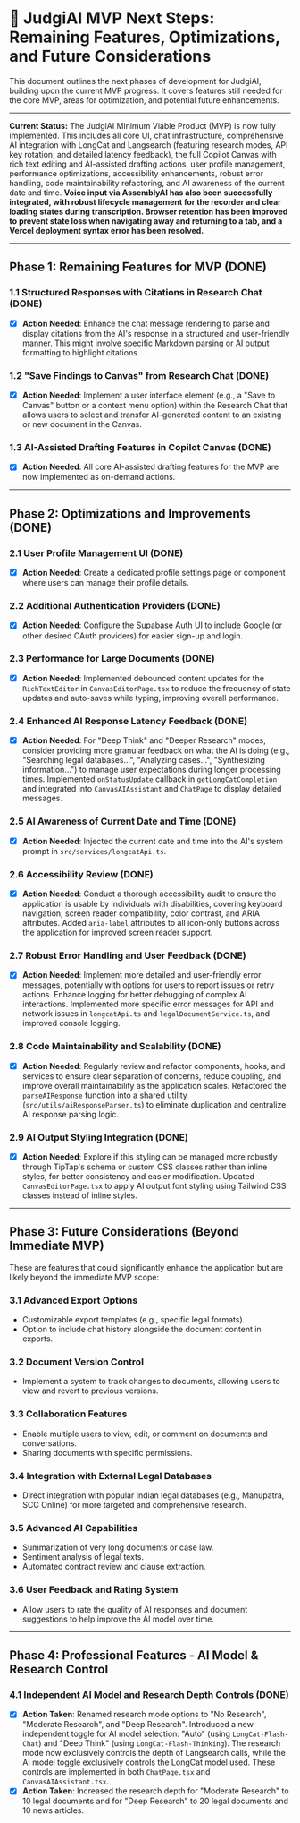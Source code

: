# 🚀 JudgiAI MVP Next Steps: Remaining Features, Optimizations, and Future Considerations

This document outlines the next phases of development for JudgiAI, building upon the current MVP progress. It covers features still needed for the core MVP, areas for optimization, and potential future enhancements.

---

**Current Status:** The JudgiAI Minimum Viable Product (MVP) is now fully implemented. This includes all core UI, chat infrastructure, comprehensive AI integration with LongCat and Langsearch (featuring research modes, API key rotation, and detailed latency feedback), the full Copilot Canvas with rich text editing and AI-assisted drafting actions, user profile management, performance optimizations, accessibility enhancements, robust error handling, code maintainability refactoring, and AI awareness of the current date and time. **Voice input via AssemblyAI has also been successfully integrated, with robust lifecycle management for the recorder and clear loading states during transcription. Browser retention has been improved to prevent state loss when navigating away and returning to a tab, and a Vercel deployment syntax error has been resolved.**

---

## Phase 1: Remaining Features for MVP (DONE)

### 1.1 Structured Responses with Citations in Research Chat (DONE)
- [x] **Action Needed**: Enhance the chat message rendering to parse and display citations from the AI's response in a structured and user-friendly manner. This might involve specific Markdown parsing or AI output formatting to highlight citations.

### 1.2 "Save Findings to Canvas" from Research Chat (DONE)
- [x] **Action Needed**: Implement a user interface element (e.g., a "Save to Canvas" button or a context menu option) within the Research Chat that allows users to select and transfer AI-generated content to an existing or new document in the Canvas.

### 1.3 AI-Assisted Drafting Features in Copilot Canvas (DONE)
- [x] **Action Needed**: All core AI-assisted drafting features for the MVP are now implemented as on-demand actions.

---

## Phase 2: Optimizations and Improvements (DONE)

### 2.1 User Profile Management UI (DONE)
- [x] **Action Needed**: Create a dedicated profile settings page or component where users can manage their profile details.

### 2.2 Additional Authentication Providers (DONE)
- [x] **Action Needed**: Configure the Supabase Auth UI to include Google (or other desired OAuth providers) for easier sign-up and login.

### 2.3 Performance for Large Documents (DONE)
- [x] **Action Needed**: Implemented debounced content updates for the `RichTextEditor` in `CanvasEditorPage.tsx` to reduce the frequency of state updates and auto-saves while typing, improving overall performance.

### 2.4 Enhanced AI Response Latency Feedback (DONE)
- [x] **Action Needed**: For "Deep Think" and "Deeper Research" modes, consider providing more granular feedback on what the AI is doing (e.g., "Searching legal databases...", "Analyzing cases...", "Synthesizing information...") to manage user expectations during longer processing times. Implemented `onStatusUpdate` callback in `getLongCatCompletion` and integrated into `CanvasAIAssistant` and `ChatPage` to display detailed messages.

### 2.5 AI Awareness of Current Date and Time (DONE)
- [x] **Action Needed**: Injected the current date and time into the AI's system prompt in `src/services/longcatApi.ts`.

### 2.6 Accessibility Review (DONE)
- [x] **Action Needed**: Conduct a thorough accessibility audit to ensure the application is usable by individuals with disabilities, covering keyboard navigation, screen reader compatibility, color contrast, and ARIA attributes. Added `aria-label` attributes to all icon-only buttons across the application for improved screen reader support.

### 2.7 Robust Error Handling and User Feedback (DONE)
- [x] **Action Needed**: Implement more detailed and user-friendly error messages, potentially with options for users to report issues or retry actions. Enhance logging for better debugging of complex AI interactions. Implemented more specific error messages for API and network issues in `longcatApi.ts` and `legalDocumentService.ts`, and improved console logging.

### 2.8 Code Maintainability and Scalability (DONE)
- [x] **Action Needed**: Regularly review and refactor components, hooks, and services to ensure clear separation of concerns, reduce coupling, and improve overall maintainability as the application scales. Refactored the `parseAIResponse` function into a shared utility (`src/utils/aiResponseParser.ts`) to eliminate duplication and centralize AI response parsing logic.

### 2.9 AI Output Styling Integration (DONE)
- [x] **Action Needed**: Explore if this styling can be managed more robustly through TipTap's schema or custom CSS classes rather than inline styles, for better consistency and easier modification. Updated `CanvasEditorPage.tsx` to apply AI output font styling using Tailwind CSS classes instead of inline styles.

---

## Phase 3: Future Considerations (Beyond Immediate MVP)

These are features that could significantly enhance the application but are likely beyond the immediate MVP scope:

### 3.1 Advanced Export Options
*   Customizable export templates (e.g., specific legal formats).
*   Option to include chat history alongside the document content in exports.

### 3.2 Document Version Control
*   Implement a system to track changes to documents, allowing users to view and revert to previous versions.

### 3.3 Collaboration Features
*   Enable multiple users to view, edit, or comment on documents and conversations.
*   Sharing documents with specific permissions.

### 3.4 Integration with External Legal Databases
*   Direct integration with popular Indian legal databases (e.g., Manupatra, SCC Online) for more targeted and comprehensive research.

### 3.5 Advanced AI Capabilities
*   Summarization of very long documents or case law.
*   Sentiment analysis of legal texts.
*   Automated contract review and clause extraction.

### 3.6 User Feedback and Rating System
*   Allow users to rate the quality of AI responses and document suggestions to help improve the AI model over time.

---

## Phase 4: Professional Features - AI Model & Research Control

### 4.1 Independent AI Model and Research Depth Controls (DONE)
- [x] **Action Taken**: Renamed research mode options to "No Research", "Moderate Research", and "Deep Research". Introduced a new independent toggle for AI model selection: "Auto" (using `LongCat-Flash-Chat`) and "Deep Think" (using `LongCat-Flash-Thinking`). The research mode now exclusively controls the depth of Langsearch calls, while the AI model toggle exclusively controls the LongCat model used. These controls are implemented in both `ChatPage.tsx` and `CanvasAIAssistant.tsx`.
- [x] **Action Taken**: Increased the research depth for "Moderate Research" to 10 legal documents and for "Deep Research" to 20 legal documents and 10 news articles.